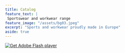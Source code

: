```yaml
---
title: Catalog
feature_text: |
 Sportswear and workwear range
feature_image: "/assets/bg03.jpeg"
excerpt: "Sports and workwear proudly made in Europe"
aside: true
---
```

<div>
			<object classid="clsid:D27CDB6E-AE6D-11cf-96B8-444553540000" width="800" height="600" id="myFlashContent">
				<param name="movie" value="/assets/ruftex-final.swf" />
				<!--[if !IE]>-->
				<object type="application/x-shockwave-flash" data="/assets/ruftex-final.swf" width="800" height="600">
				<!--<![endif]-->
					<a href="http://www.adobe.com/go/getflashplayer">
						<img src="http://www.adobe.com/images/shared/download_buttons/get_flash_player.gif" alt="Get Adobe Flash player" />
					</a>
				<!--[if !IE]>-->
				</object>
				<!--<![endif]-->
			</object>
		</div>

